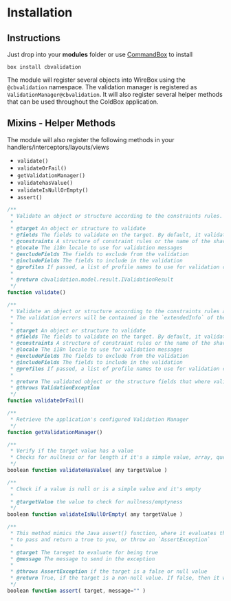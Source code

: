 # Installation

## Instructions

Just drop into your **modules** folder or use [CommandBox](https://www.ortussolutions.com/products/commandbox) to install

`box install cbvalidation`

The module will register several objects into WireBox using the `@cbvalidation` namespace. The validation manager is registered as `ValidationManager@cbvalidation`. It will also register several helper methods that can be used throughout the ColdBox application.

## Mixins - Helper Methods

The module will also register the following methods in your handlers/interceptors/layouts/views

* `validate()`
* `validateOrFail()`
* `getValidationManager()`
* `validatehasValue()`
* `validateIsNullOrEmpty()`
* `assert()`

```javascript
/**
 * Validate an object or structure according to the constraints rules.
 *
 * @target An object or structure to validate
 * @fields The fields to validate on the target. By default, it validates on all fields
 * @constraints A structure of constraint rules or the name of the shared constraint rules to use for validation
 * @locale The i18n locale to use for validation messages
 * @excludeFields The fields to exclude from the validation
 * @includeFields The fields to include in the validation
 * @profiles If passed, a list of profile names to use for validation constraints
 *
 * @return cbvalidation.model.result.IValidationResult
 */
function validate()

/**
 * Validate an object or structure according to the constraints rules and throw an exception if the validation fails.
 * The validation errors will be contained in the `extendedInfo` of the exception in JSON format
 *
 * @target An object or structure to validate
 * @fields The fields to validate on the target. By default, it validates on all fields
 * @constraints A structure of constraint rules or the name of the shared constraint rules to use for validation
 * @locale The i18n locale to use for validation messages
 * @excludeFields The fields to exclude from the validation
 * @includeFields The fields to include in the validation
 * @profiles If passed, a list of profile names to use for validation constraints
 *
 * @return The validated object or the structure fields that where validated
 * @throws ValidationException
 */
function validateOrFail()

/**
 * Retrieve the application's configured Validation Manager
 */
function getValidationManager()

/**
 * Verify if the target value has a value
 * Checks for nullness or for length if it's a simple value, array, query, struct or object.
 */
boolean function validateHasValue( any targetValue )

/**
 * Check if a value is null or is a simple value and it's empty
 *
 * @targetValue the value to check for nullness/emptyness
 */
boolean function validateIsNullOrEmpty( any targetValue )

/**
 * This method mimics the Java assert() function, where it evaluates the target to a boolean value and it must be true
 * to pass and return a true to you, or throw an `AssertException`
 *
 * @target The tareget to evaluate for being true
 * @message The message to send in the exception
 *
 * @throws AssertException if the target is a false or null value
 * @return True, if the target is a non-null value. If false, then it will throw the `AssertError` exception
 */
boolean function assert( target, message="" )
```

